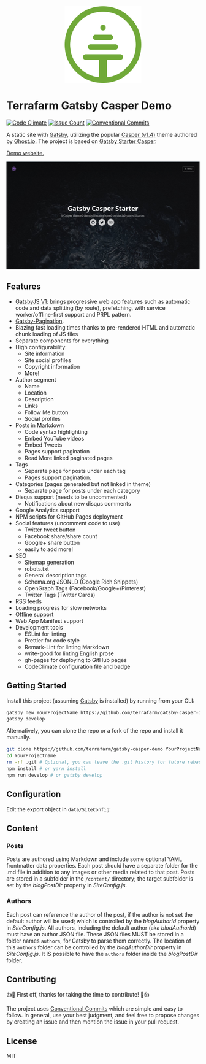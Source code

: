 <div align="center">
    <img src="static/logos/logo_icon-1024.png" alt="Logo" width='200px' height='200px'/>
</div>

# Terrafarm Gatsby Casper Demo
[![Code Climate](https://codeclimate.com/github/terrafarm/gatsby-casper-demo/badges/gpa.svg)](https://codeclimate.com/github/terrafarm/gatsby-casper-demo)
[![Issue Count](https://codeclimate.com/github/terrafarm/gatsby-casper-demo/badges/issue_count.svg)](https://codeclimate.com/github/terrafarm/gatsby-casper-demo)
[![Conventional Commits](https://img.shields.io/badge/Conventional%20Commits-1.0.0-yellow.svg)](https://conventionalcommits.org)

A static site with [Gatsby](https://github.com/gatsbyjs/gatsby/), utilizing the popular [Casper (v1.4)](https://github.com/TryGhost/Casper/tree/1.4) theme authored by [Ghost.io](https://ghost.io/).  The project is based on [Gatsby Starter Casper](https://github.com/haysclark/gatsby-casper-demo).

[Demo website.](https://terrafarm.github.io/gatsby-casper-demo/)

![Screenshot](docs/screenshot.png)

## Features


* [GatsbyJS V1](https://www.gatsbyjs.org/blog/gatsby-first-beta-release/): brings progressive web app features such as automatic code and data splitting (by route), prefetching, with service worker/offline-first support and PRPL pattern.
* [Gatsby-Pagination](https://github.com/infinitedescent/gatsby-pagination).
* Blazing fast loading times thanks to pre-rendered HTML and automatic chunk loading of JS files
* Separate components for everything
* High configurability:
  * Site information
  * Site social profiles
  * Copyright information
  * More!
* Author segment
  * Name
  * Location
  * Description
  * Links
  * Follow Me button
  * Social profiles
* Posts in Markdown
  * Code syntax highlighting
  * Embed YouTube videos
  * Embed Tweets
  * Pages support pagination
  * Read More linked paginated pages  
* Tags
  * Separate page for posts under each tag
  * Pages support pagination.
* Categories (pages generated but not linked in theme)
  * Separate page for posts under each category
* Disqus support (needs to be uncommented)
  * Notifications about new disqus comments
* Google Analytics support
* NPM scripts for GitHub Pages deployment
* Social features (uncomment code to use)
  * Twitter tweet button
  * Facebook share/share count
  * Google+ share button
  * easily to add more!
* SEO
  * Sitemap generation
  * robots.txt
  * General description tags
  * Schema.org JSONLD (Google Rich Snippets)
  * OpenGraph Tags (Facebook/Google+/Pinterest)
  * Twitter Tags (Twitter Cards)
* RSS feeds
* Loading progress for slow networks
* Offline support
* Web App Manifest support
* Development tools
  * ESLint for linting
  * Prettier for code style
  * Remark-Lint for linting Markdown
  * write-good for linting English prose
  * gh-pages for deploying to GitHub pages
  * CodeClimate configuration file and badge

## Getting Started

Install this project (assuming [Gatsby](https://github.com/gatsbyjs/gatsby/) is installed) by running from your CLI:

```sh
gatsby new YourProjectName https://github.com/terrafarm/gatsby-casper-demo
gatsby develop
```

Alternatively, you can clone the repo or a fork of the repo and install it manually.

```sh
git clone https://github.com/terrafarm/gatsby-casper-demo YourProjectName # Clone the project
cd YourProjectname
rm -rf .git # Optional, you can leave the .git history for future rebasing
npm install # or yarn install
npm run develop # or gatsby develop
```

## Configuration

 Edit the export object in `data/SiteConfig`:

## Content

### Posts

Posts are authored using Markdown and include some optional YAML frontmatter data properties.  Each post should have a separate folder for the .md file in addition to any images or other media related to that post.  Posts are stored in a subfolder in the ```/content/``` directory; the target subfolder is set by the _blogPostDir_ property in _SiteConfig.js_.

### Authors

Each post can reference the author of the post, if the author is not set the default author will be used; which is controlled by the _blogAuthorId_ property in _SiteConfig.js_.  All authors, including the default author (aka _blodAuthorId_) must have an author JSON file.  These JSON files MUST be stored in a folder names ```authors```, for Gatsby to parse them correctly.  The location of this ```authors``` folder can be controlled by the _blogAuthorDir_ property in _SiteConfig.js_. It IS possible to have the ```authors``` folder inside the  _blogPostDir_ folder.

## Contributing

👍🎉 First off, thanks for taking the time to contribute! 🎉👍

The project uses [Conventional Commits](https://conventionalcommits.org/) which are simple and easy to follow. In general, use your best judgment, and feel free to propose changes by creating an issue and then mention the issue in your pull request.

## License

MIT
